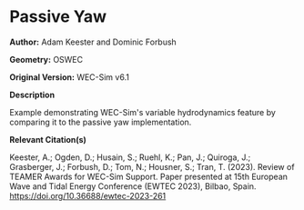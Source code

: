 # Passive Yaw

**Author:** Adam Keester and Dominic Forbush

**Geometry:**	OSWEC

**Original Version:** 	WEC-Sim v6.1

**Description**

Example demonstrating WEC-Sim's variable hydrodynamics feature by comparing it to the passive yaw implementation.

**Relevant Citation(s)**

Keester, A.; Ogden, D.; Husain, S.; Ruehl, K.; Pan, J.; Quiroga, J.; Grasberger, J.; Forbush, D.; Tom, N.; Housner, S.; Tran, T. (2023). Review of TEAMER Awards for WEC-Sim Support. Paper presented at 15th European Wave and Tidal Energy Conference (EWTEC 2023), Bilbao, Spain. https://doi.org/10.36688/ewtec-2023-261